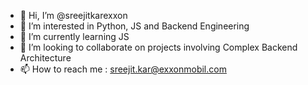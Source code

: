- 👋 Hi, I’m @sreejitkarexxon
- 👀 I’m interested in Python, JS and Backend Engineering
- 🌱 I’m currently learning JS 
- 💞️ I’m looking to collaborate on projects involving Complex Backend Architecture
- 📫 How to reach me : sreejit.kar@exxonmobil.com

<!---
sreejitkarexxon/sreejitkarexxon is a ✨ special ✨ repository because its `README.md` (this file) appears on your GitHub profile.
You can click the Preview link to take a look at your changes.
--->
